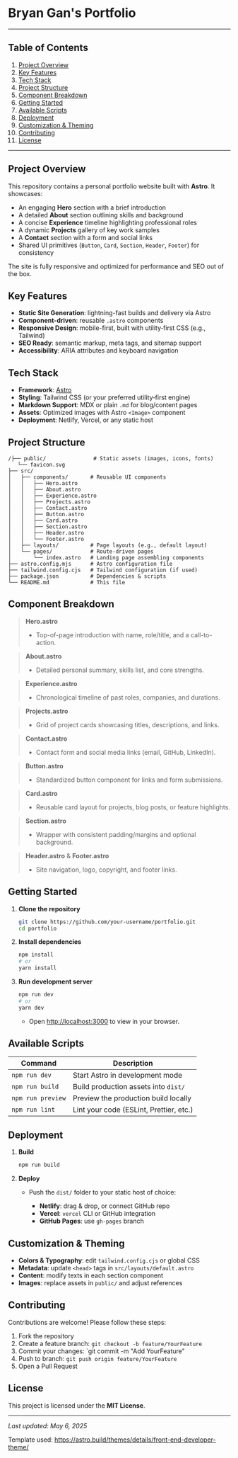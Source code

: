 # Bryan Gan's Portfolio

---

## Table of Contents

1. [Project Overview](#project-overview)
2. [Key Features](#key-features)
3. [Tech Stack](#tech-stack)
4. [Project Structure](#project-structure)
5. [Component Breakdown](#component-breakdown)
6. [Getting Started](#getting-started)
7. [Available Scripts](#available-scripts)
8. [Deployment](#deployment)
9. [Customization & Theming](#customization--theming)
10. [Contributing](#contributing)
11. [License](#license)

---

## Project Overview

This repository contains a personal portfolio website built with **Astro**. It showcases:

* An engaging **Hero** section with a brief introduction
* A detailed **About** section outlining skills and background
* A concise **Experience** timeline highlighting professional roles
* A dynamic **Projects** gallery of key work samples
* A **Contact** section with a form and social links
* Shared UI primitives (`Button`, `Card`, `Section`, `Header`, `Footer`) for consistency

The site is fully responsive and optimized for performance and SEO out of the box.

## Key Features

* **Static Site Generation**: lightning-fast builds and delivery via Astro
* **Component-driven**: reusable `.astro` components
* **Responsive Design**: mobile-first, built with utility‑first CSS (e.g., Tailwind)
* **SEO Ready**: semantic markup, meta tags, and sitemap support
* **Accessibility**: ARIA attributes and keyboard navigation

## Tech Stack

* **Framework**: [Astro](https://astro.build)
* **Styling**: Tailwind CSS (or your preferred utility‑first engine)
* **Markdown Support**: MDX or plain `.md` for blog/content pages
* **Assets**: Optimized images with Astro `<Image>` component
* **Deployment**: Netlify, Vercel, or any static host

## Project Structure

```
/├── public/               # Static assets (images, icons, fonts)
   └── favicon.svg
├── src/
│   ├── components/       # Reusable UI components
│   │   ├── Hero.astro
│   │   ├── About.astro
│   │   ├── Experience.astro
│   │   ├── Projects.astro
│   │   ├── Contact.astro
│   │   ├── Button.astro
│   │   ├── Card.astro
│   │   ├── Section.astro
│   │   ├── Header.astro
│   │   └── Footer.astro
│   ├── layouts/          # Page layouts (e.g., default layout)
│   └── pages/            # Route-driven pages
│       └── index.astro   # Landing page assembling components
├── astro.config.mjs      # Astro configuration file
├── tailwind.config.cjs   # Tailwind configuration (if used)
├── package.json          # Dependencies & scripts
└── README.md             # This file
```

## Component Breakdown

> **Hero.astro**
>
> * Top-of-page introduction with name, role/title, and a call-to-action.

> **About.astro**
>
> * Detailed personal summary, skills list, and core strengths.

> **Experience.astro**
>
> * Chronological timeline of past roles, companies, and durations.

> **Projects.astro**
>
> * Grid of project cards showcasing titles, descriptions, and links.

> **Contact.astro**
>
> * Contact form and social media links (email, GitHub, LinkedIn).

> **Button.astro**
>
> * Standardized button component for links and form submissions.

> **Card.astro**
>
> * Reusable card layout for projects, blog posts, or feature highlights.

> **Section.astro**
>
> * Wrapper with consistent padding/margins and optional background.

> **Header.astro** & **Footer.astro**
>
> * Site navigation, logo, copyright, and footer links.

## Getting Started

1. **Clone the repository**

   ```bash
   git clone https://github.com/your-username/portfolio.git
   cd portfolio
   ```

2. **Install dependencies**

   ```bash
   npm install
   # or
   yarn install
   ```

3. **Run development server**

   ```bash
   npm run dev
   # or
   yarn dev
   ```

   * Open [http://localhost:3000](http://localhost:3000) to view in your browser.

## Available Scripts

| Command           | Description                             |
| ----------------- | --------------------------------------- |
| `npm run dev`     | Start Astro in development mode         |
| `npm run build`   | Build production assets into `dist/`    |
| `npm run preview` | Preview the production build locally    |
| `npm run lint`    | Lint your code (ESLint, Prettier, etc.) |

## Deployment

1. **Build**

   ```bash
   npm run build
   ```

2. **Deploy**

   * Push the `dist/` folder to your static host of choice:

     * **Netlify**: drag & drop, or connect GitHub repo
     * **Vercel**: `vercel` CLI or GitHub integration
     * **GitHub Pages**: use `gh-pages` branch

## Customization & Theming

* **Colors & Typography**: edit `tailwind.config.cjs` or global CSS
* **Metadata**: update `<head>` tags in `src/layouts/default.astro`
* **Content**: modify texts in each section component
* **Images**: replace assets in `public/` and adjust references

## Contributing

Contributions are welcome! Please follow these steps:

1. Fork the repository
2. Create a feature branch: `git checkout -b feature/YourFeature`
3. Commit your changes: \`git commit -m "Add YourFeature"
4. Push to branch: `git push origin feature/YourFeature`
5. Open a Pull Request

## License

This project is licensed under the **MIT License**.

---

*Last updated: May 6, 2025*

Template used: https://astro.build/themes/details/front-end-developer-theme/
